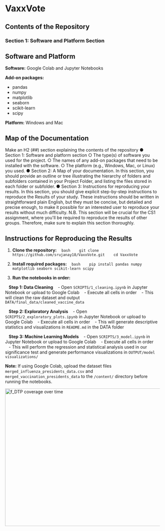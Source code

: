 # VaxxVote
## Contents of the Repository
### Section 1: Software and Platform Section
## Software and Platform

**Software:** Google Colab and Jupyter Notebooks

**Add-on packages:**
- pandas
- numpy
- matplotlib
- seaborn
- scikit-learn
- scipy

**Platform:** Windows and Mac

## Map of the Documentation

Make an H2 (##) section explaining the contents of the repository ● Section 1: Software and platform section ○ The type(s) of software you used for the project. ○ The names of any add-on packages that need to be installed with the software. ○ The platform (e.g., Windows, Mac, or Linux) you used. ● Section 2: A Map of your documentation. In this section, you should provide an outline or tree illustrating the hierarchy of folders and subfolders contained in your Project Folder, and listing the files stored in each folder or subfolder. ● Section 3: Instructions for reproducing your results. In this section, you should give explicit step-by-step instructions to reproduce the Results of your study. These instructions should be written in straightforward plain English, but they must be concise, but detailed and precise enough, to make it possible for an interested user to reproduce your results without much difficulty. N.B. This section will be crucial for the CS1 assignment, where you'll be required to reproduce the results of other groups. Therefore, make sure to explain this section thoroughly.

## Instructions for Reproducing the Results

1. **Clone the repository:**
   ```bash
   git clone https://github.com/srujanay18/VaxxVote.git
   cd VaxxVote
   ```

2. **Install required packages:**
   ```bash
   pip install pandas numpy matplotlib seaborn scikit-learn scipy 
   ```

3. **Run the notebooks in order:**

   **Step 1: Data Cleaning**
   - Open `SCRIPTS/1_cleaning.ipynb` in Jupyter Notebook or upload to Google Colab
   - Execute all cells in order
   - This will clean the raw dataset and output `DATA/final_data/cleaned_vaccine_data`

   **Step 2: Exploratory Analysis**
   - Open `SCRIPTS/2_exploratory_plots.ipynb` in Jupyter Notebook or upload to Google Colab
   - Execute all cells in order
   - This will generate descriptive statistics and visualizations in `README.md` in the DATA folder

   **Step 3: Machine Learning Models**
   - Open `SCRIPTS/3_model.ipynb` in Jupyter Notebook or upload to Google Colab
   - Execute all cells in order
   - This will perform the regression and statistical analysis used in our significance test and generate performance visualizations in `OUTPUT/model visualizations/`

**Note:** If using Google Colab, upload the dataset files `merged_influenza_presidents_data.csv` and `merged_vaccination_presidents_data` to the `/content/` directory before running the notebooks.




<img width="821" height="449" alt="f_DTP coverage over time" src="https://github.com/user-attachments/assets/6a0965ec-8497-423c-8e95-b4d31e0e5438" />



